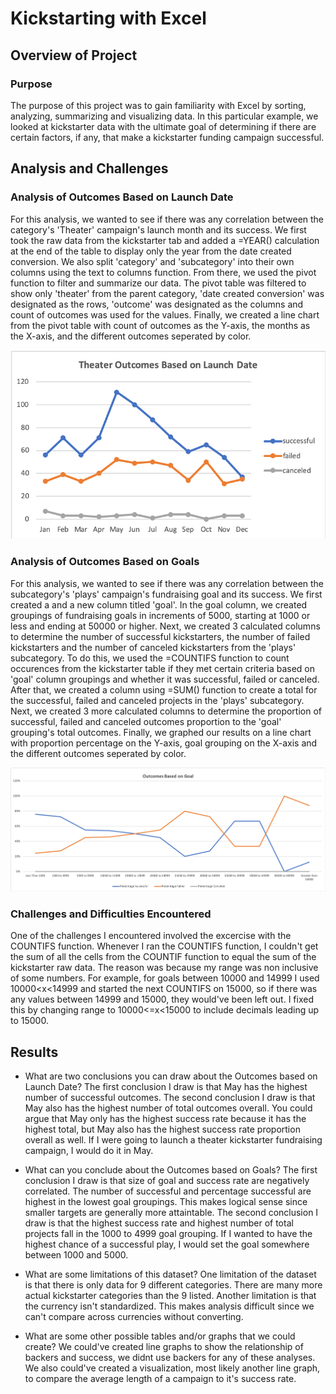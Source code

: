 # Kickstarting with Excel




## Overview of Project

### Purpose
The purpose of this project was to gain familiarity with Excel by sorting, analyzing, summarizing and visualizing data. In this particular example, we looked at kickstarter data with the ultimate goal of determining if there are certain factors, if any, that make a kickstarter funding campaign successful.

## Analysis and Challenges

### Analysis of Outcomes Based on Launch Date
For this analysis, we wanted to see if there was any correlation between the category's 'Theater' campaign's launch month and its success. We first took the raw data from the kickstarter tab and added a =YEAR() calculation at the end of the table to display only the year from the date created conversion. We also split 'category' and 'subcategory' into their own columns using the text to columns function. From there, we used the pivot function to filter and summarize our data. The pivot table was filtered to show only 'theater' from the parent category, 'date created conversion' was designated as the rows, 'outcome' was designated as the columns and count of outcomes was used for the values. Finally, we created a line chart from the pivot table with count of outcomes as the Y-axis, the months as the X-axis, and the different outcomes seperated by color.

![image_name](https://github.com/niklasax/kickstarter-analysis/blob/main/Outcomes%20Based%20on%20Launch%20Date.png)

### Analysis of Outcomes Based on Goals
For this analysis, we wanted to see if there was any correlation between the subcategory's 'plays' campaign's fundraising goal and its success. We first created a and a new column titled 'goal'. In the goal column, we created groupings of fundraising goals in increments of 5000, starting at 1000 or less and ending at 50000 or higher. Next, we created 3 calculated columns to determine the number of successful kickstarters, the number of failed kickstarters and the number of canceled kickstarters from the 'plays' subcategory. To do this, we used the =COUNTIFS function to count occurences from the kickstarter table if they met certain criteria based on 'goal' column groupings and whether it was successful, failed or canceled. After that, we created a column using =SUM() function to create a total for the successful, failed and canceled projects in the 'plays' subcategory. Next, we created 3 more calculated columns to determine the proportion of successful, failed and canceled outcomes proportion to the 'goal' grouping's total outcomes. Finally, we graphed our results on a line chart with proportion percentage on the Y-axis, goal grouping on the X-axis and the different outcomes seperated by color.

![image_name](https://github.com/niklasax/kickstarter-analysis/blob/main/Outcomes%20Based%20on%20Goals.png)

### Challenges and Difficulties Encountered
One of the challenges I encountered involved the excercise with the COUNTIFS function. Whenever I ran the COUNTIFS function, I couldn't get the sum of all the cells from the COUNTIF function to equal the sum of the kickstarter raw data. The reason was because my range was non inclusive of some numbers. For example, for goals between 10000 and 14999 I used 10000<x<14999 and started the next COUNTIFS on 15000, so if there was any values between 14999 and 15000, they would've been left out. I fixed this by changing range to 10000<=x<15000 to include decimals leading up to 15000.
	 
## Results

- What are two conclusions you can draw about the Outcomes based on Launch Date?
The first conclusion I draw is that May has the highest number of successful outcomes. The second conclusion I draw is that May also has the highest number of total outcomes overall. You could argue that May only has the highest success rate because it has the highest total, but May also has the highest success rate proportion overall as well. If I were going to launch a theater kickstarter fundraising campaign, I would do it in May.

- What can you conclude about the Outcomes based on Goals?
The first conclusion I draw is that size of goal and success rate are negatively correlated. The number of successful and percentage successful are highest in the lowest goal groupings. This makes logical sense since smaller targets are generally more attaintable. The second conclusion I draw is that the highest success rate and highest number of total projects fall in the 1000 to 4999 goal grouping. If I wanted to have the highest chance of a successful play, I would set the goal somewhere between 1000 and 5000.

- What are some limitations of this dataset?
One limitation of the dataset is that there is only data for 9 different categories. There are many more actual kickstarter categories than the 9 listed. Another limitation is that the currency isn't standardized. This makes analysis difficult since we can't compare across currencies without converting.

- What are some other possible tables and/or graphs that we could create?
We could've created line graphs to show the relationship of backers and success, we didnt use backers for any of these analyses. We also could've created a visualization, most likely another line graph, to compare the average length of a campaign to it's success rate. 
